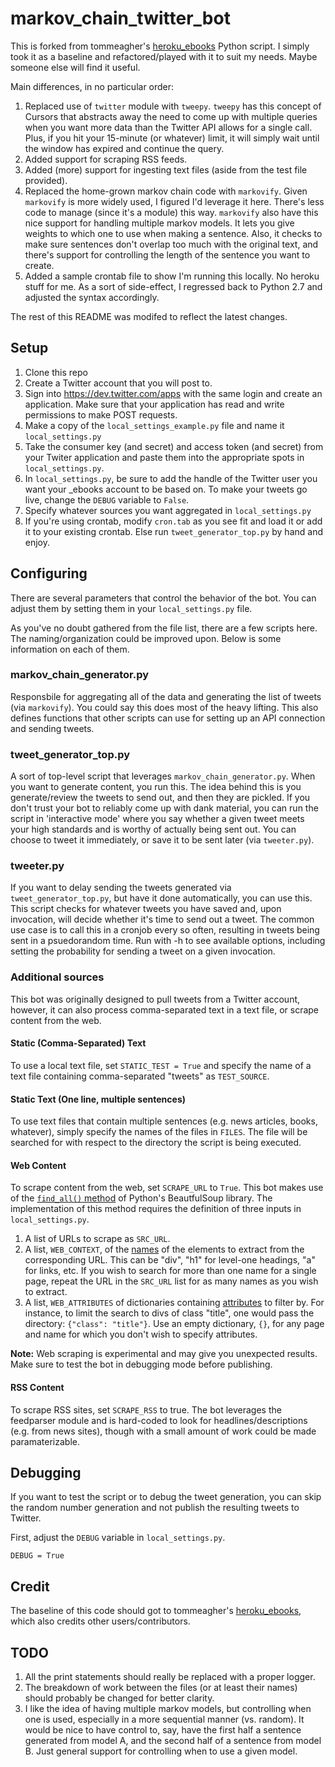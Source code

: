 # markov_chain_twitter_bot

This is forked from tommeagher's [heroku_ebooks](https://github.com/tommeagher/heroku_ebooks) Python script. I simply took it as a baseline and refactored/played with it to suit my needs. Maybe someone else will find it useful.

Main differences, in no particular order:

1. Replaced use of `twitter` module with `tweepy`. 
   `tweepy` has this concept of Cursors that abstracts away the need to
   come up with multiple queries when you want more data than the Twitter API
   allows for a single call. Plus, if you hit your 15-minute (or whatever) limit, it will simply wait until the window has expired and continue the query.
2. Added support for scraping RSS feeds.
3. Added (more) support for ingesting text files (aside from the test file provided).
4. Replaced the home-grown markov chain code with `markovify`.
   Given `markovify` is more widely used, I figured I'd leverage it here. There's less code to manage (since it's a module) this way. `markovify` also have this nice support for handling multiple markov models. It lets you give weights to which one to use when making a sentence. Also, it checks to make sure sentences don't overlap too much with the original text, and there's support for controlling the length of the sentence you want to create.
5. Added a sample crontab file to show I'm running this locally. No heroku stuff for me.
   As a sort of side-effect, I regressed back to Python 2.7 and adjusted the syntax accordingly. 

The rest of this README was modifed to reflect the latest changes.

## Setup

1. Clone this repo
2. Create a Twitter account that you will post to.
3. Sign into https://dev.twitter.com/apps with the same login and create an application. Make sure that your application has read and write permissions to make POST requests.
4. Make a copy of the `local_settings_example.py` file and name it `local_settings.py`
5. Take the consumer key (and secret) and access token (and secret) from your Twiter application and paste them into the appropriate spots in `local_settings.py`.
6. In `local_settings.py`, be sure to add the handle of the Twitter user you want your _ebooks account to be based on. To make your tweets go live, change the `DEBUG` variable to `False`.
7. Specify whatever sources you want aggregated in `local_settings.py`
8. If you're using crontab, modify `cron.tab` as you see fit and load it or add it to your existing crontab. Else run `tweet_generator_top.py` by hand and enjoy.

## Configuring

There are several parameters that control the behavior of the bot. You can adjust them by setting them in your `local_settings.py` file.

As you've no doubt gathered from the file list, there are a few scripts here. The naming/organization could be improved upon. Below is some information on each of them.

### markov_chain_generator.py
Responsbile for aggregating all of the data and generating the list of tweets (via `markovify`). You could say this does most of the heavy lifting. This also defines functions that other scripts can use for setting up an API connection and sending tweets.

### tweet_generator_top.py
A sort of top-level script that leverages `markov_chain_generator.py`. When you want to generate content, you run this. The idea behind this is you generate/review the tweets to send out, and then they are pickled. If you don't trust your bot to reliably come up with dank material, you can run the script in 'interactive mode' where you say whether a given tweet meets your high standards and is worthy of actually being sent out. You can choose to tweet it immediately, or save it to be sent later (via `tweeter.py`).

### tweeter.py
If you want to delay sending the tweets generated via `tweet_generator_top.py`, but have it done automatically, you can use this. This script checks for whatever tweets you have saved and, upon invocation, will decide whether it's time to send out a tweet. The common use case is to call this in a cronjob every so often, resulting in tweets being sent in a psuedorandom time. Run with -h to see available options, including setting the probability for sending a tweet on a given invocation.

### Additional sources

This bot was originally designed to pull tweets from a Twitter account, however, it can also process comma-separated text in a text file, or scrape content from the web.

#### Static (Comma-Separated) Text
To use a local text file, set `STATIC_TEST = True` and specify the name of a text file containing comma-separated "tweets" as `TEST_SOURCE`.

#### Static Text (One line, multiple sentences)
To use text files that contain multiple sentences (e.g. news articles, books, whatever), simply specify the names of the files in `FILES`. The file will be searched for with respect to the directory the script is being executed.

#### Web Content
To scrape content from the web, set `SCRAPE_URL` to `True`. This bot makes use of the [`find_all()` method](https://www.crummy.com/software/BeautifulSoup/bs4/doc/#find-all) of Python's BeautfulSoup library. The implementation of this method requires the definition of three inputs in `local_settings.py`.

1. A list of URLs to scrape as `SRC_URL`.
2. A list, `WEB_CONTEXT`, of the [names](https://www.crummy.com/software/BeautifulSoup/bs4/doc/#id11) of the elements to extract from the corresponding URL. This can be "div", "h1" for level-one headings, "a" for links, etc. If you wish to search for more than one name for a single page, repeat the URL in the `SRC_URL` list for as many names as you wish to extract.
3. A list, `WEB_ATTRIBUTES` of dictionaries containing [attributes](https://www.crummy.com/software/BeautifulSoup/bs4/doc/#attrs) to filter by. For instance, to limit the search to divs of class "title", one would pass the directory: `{"class": "title"}`. Use an empty dictionary, `{}`, for any page and name for which you don't wish to specify attributes.

__Note:__ Web scraping is experimental and may give you unexpected results. Make sure to test the bot in debugging mode before publishing.

#### RSS Content
To scrape RSS sites, set `SCRAPE_RSS` to true. The bot leverages the feedparser module and is hard-coded to look for headlines/descriptions (e.g. from news sites), though with a small amount of work could be made paramaterizable.

## Debugging

If you want to test the script or to debug the tweet generation, you can skip the random number generation and not publish the resulting tweets to Twitter.

First, adjust the `DEBUG` variable in `local_settings.py`.

```
DEBUG = True
```

## Credit
The baseline of this code should got to tommeagher's [heroku_ebooks](https://github.com/tommeagher/heroku_ebooks), which also credits other users/contributors.

## TODO
1. All the print statements should really be replaced with a proper logger.
2. The breakdown of work between the files (or at least their names) should probably be changed for better clarity.
3. I like the idea of having multiple markov models, but controlling when one is used, especially in a more sequential manner (vs. random). It would be nice to have control to, say, have the first half a sentence generated from model A, and the second half of a sentence from model B. Just general support for controlling when to use a given model.